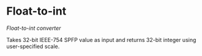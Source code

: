 Float-to-int
============
_Float-to-int converter_

Takes 32-bit IEEE-754 SPFP value as input and returns 32-bit integer using
user-specified scale.


